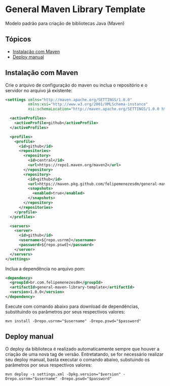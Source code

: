 # General Maven Library Template
Modelo padrão para criação de bibliotecas Java (Maven)

## Tópicos
- [Instalação com Maven](#instalação-com-maven)
- [Deploy manual](#deploy-manual)

## Instalação com Maven
Crie o arquivo de configuração do maven ou inclua o repositório e o servidor no arquivo já existente:
```xml
<settings xmlns="http://maven.apache.org/SETTINGS/1.0.0" 
          xmlns:xsi="http://www.w3.org/2001/XMLSchema-instance" 
          xsi:schemaLocation="http://maven.apache.org/SETTINGS/1.0.0 http://maven.apache.org/xsd/settings-1.0.0.xsd">

  <activeProfiles>
    <activeProfile>github</activeProfile>
  </activeProfiles>

  <profiles>
    <profile>
      <id>github</id>
      <repositories>
        <repository>
          <id>central</id>
          <url>https://repo1.maven.org/maven2</url>
        </repository>
        <repository>
          <id>github</id>
          <url>https://maven.pkg.github.com/felipemenezesdm/general-maven-library-template</url>
          <snapshots>
            <enabled>true</enabled>
          </snapshots>
        </repository>
      </repositories>
    </profile>
  </profiles>

  <servers>
    <server>
      <id>github</id>
      <username>${repo.usrnm}</username>
      <password>${repo.pswd}</password>
    </server>
  </servers>
</settings>
```

Inclua a dependência no arquivo pom:
```xml
<dependency>
  <groupId>br.com.felipemenezesdm</groupId>
  <artifactId>general-maven-library-template</artifactId>
  <version>1.0.0</version>
</dependency>
```

Execute com comando abaixo para download de dependências, substituindo os parâmetros por seus respectivos valores:
```
mvn install -Drepo.usrnm="$username" -Drepo.pswd="$password"
```

## Deploy manual
O deploy da biblioteca é realizado automaticamente sempre que houver a criação de uma nova tag de versão. Entretatando, se for necessário realizar seu deploy manual, basta executar o comando abaixo, substuindo os parâmetros por seus respectivos valores:
```
mvn deploy -s settings.xml -Dpkg.version="$version" -Drepo.usrnm="$username" -Drepo.pswd="$password"
```